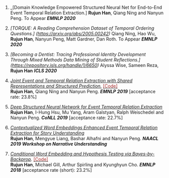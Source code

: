 1. _[Domain Knowledge Empowered Structured Neural Net for End-to-End Event Temporal Relation Extraction.] **Rujun Han**, Qiang Ning and Nanyun Peng. To Appear _**EMNLP 2020**_ <br/>

2. _[TORQUE: A Reading Comprehension Dataset of Temporal Ordering Questions.] (https://arxiv.org/abs/2005.00242)_ Qiang Ning, Hao Wu, **Rujun Han**, Nanyun Peng, Matt Gardner, Dan Roth. To Appear _**EMNLP 2020**_ <br/>

3. _[Becoming a Dentist: Tracing Professional Identity Development Through Mixed Methods Data Mining of Student Reflections.] (https://repository.isls.org/handle/1/6650)_ Alyssa Wise, Sameen Reza, **Rujun Han** _**ICLS 2020**_ <br/>

4. _[Joint Event and Temporal Relation Extraction with Shared Representations and Structured Prediction.](https://www.aclweb.org/anthology/D19-1041)_ [<span style="color:brown;">[Code]</span>](https://github.com/rujunhan/EMNLP-2019) <br/> 
**Rujun Han**, Qiang Ning and Nanyun Peng. _**EMNLP 2019**_ [acceptance rate: 23.8%] <br/>

5. _[Deep Structured Neural Network for Event Temporal Relation Extraction](https://www.aclweb.org/anthology/K19-1062)_ <br/>
**Rujun Han**, I-Hung Hsu, Mu Yang, Aram Galstyan, Ralph Weischedel and Nanyun Peng. _**CoNLL 2019**_ [acceptance rate: 22.7%]<br/>

6. _[Contextualized Word Embeddings Enhanced Event Temporal Relation Extraction for Story Understanding](https://arxiv.org/abs/1904.11942)_ <br/>
**Rujun Han**, Mengyue Liang, Bashar Alhafni and Nanyun Peng. _**NAACL 2019 Workshop on Narrative Understanding**_ <br/>

7. _[Conditional Word Embedding and Hypothesis Testing via Bayes-by-Backprop](http://aclweb.org/anthology/D18-1527)._ [<span style="color:brown;">[Code]</span>](https://github.com/rujunhan/ConditionalEmbeddings) <br/>
**Rujun Han**, Michael Gill, Arthur Spirling and Kyunghyun Cho. _**EMNLP 2018**_ [acceptance rate (short): 23.2%] <br/>

